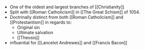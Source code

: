 - One of the oldest and largest branches of [[Christianity]]
- Split with [[Roman Catholicism]] in [[The Great Schism]] of 1054.
- Doctrinally distinct from both [[Roman Catholicism]] and [[Protestantism]] in regards to:
    - Original sin
    - Ultimate salvation
    - [[Theosis]]
- influential for [[Lancelot Andrewes]] and [[Francis Bacon]]
